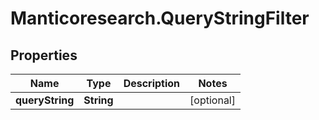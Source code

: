 # Manticoresearch.QueryStringFilter

## Properties

Name | Type | Description | Notes
------------ | ------------- | ------------- | -------------
**queryString** | **String** |  | [optional] 


